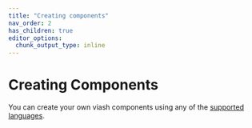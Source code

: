 ```yaml
---
title: "Creating components"
nav_order: 2
has_children: true
editor_options: 
  chunk_output_type: inline
---
```


# Creating Components

You can create your own viash components using any of the [supported
languages](/getting_started/supported_languages).

